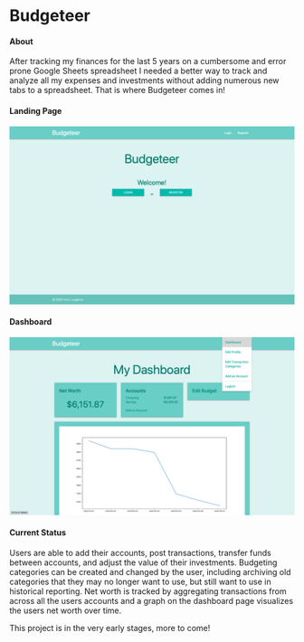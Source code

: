 # Budgeteer

#### About
After tracking my finances for the last 5 years on a cumbersome and error prone Google Sheets spreadsheet I needed a
better way to track and analyze all my expenses and investments without adding numerous new tabs to a spreadsheet. That 
is where Budgeteer comes in!

#### Landing Page
![alt text](images/Landing.png)

#### Dashboard
![alt text](images/Dashboard.png)

#### Current Status
Users are able to add their accounts, post transactions, transfer funds between accounts, and adjust the value of their 
investments. 
Budgeting categories can be created and changed by the user, including archiving old categories that they may no longer 
want to use, but still want to use in historical reporting.
Net worth is tracked by aggregating transactions from across all the users accounts and a graph on the dashboard page 
visualizes the users net worth over time. 

This project is in the very early stages, more to come!
